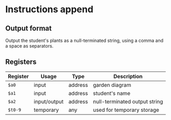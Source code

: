 # Instructions append

## Output format

Output the student's plants as a null-terminated string, using a comma and a space as separators.

## Registers

| Register | Usage        | Type    | Description                   |
| -------- | ------------ | ------- | ----------------------------- |
| `$a0`    | input        | address | garden diagram                |
| `$a1`    | input        | address | student's name                |
| `$a2`    | input/output | address | null-terminated output string |
| `$t0-9`  | temporary    | any     | used for temporary storage    |
